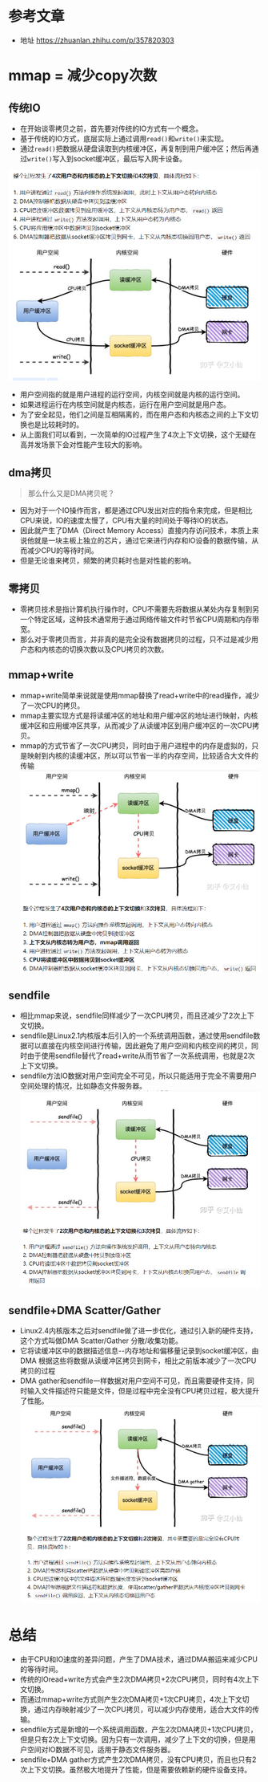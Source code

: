 # 参考文章
- 地址 https://zhuanlan.zhihu.com/p/357820303
# mmap = 减少copy次数

## 传统IO
- 在开始谈零拷贝之前，首先要对传统的IO方式有一个概念。
- 基于传统的IO方式，底层实际上通过调用`read()`和`write()`来实现。
- 通过`read()`把数据从硬盘读取到内核缓冲区，再复制到用户缓冲区；然后再通过`write()`写入到socket缓冲区，最后写入网卡设备。

![image](./pic/mmap_01.png)
- 用户空间指的就是用户进程的运行空间，内核空间就是内核的运行空间。
- 如果进程运行在内核空间就是内核态，运行在用户空间就是用户态。
- 为了安全起见，他们之间是互相隔离的，而在用户态和内核态之间的上下文切换也是比较耗时的。
- 从上面我们可以看到，一次简单的IO过程产生了4次上下文切换，这个无疑在高并发场景下会对性能产生较大的影响。

## dma拷贝
> 那么什么又是DMA拷贝呢？

- 因为对于一个IO操作而言，都是通过CPU发出对应的指令来完成，但是相比CPU来说，IO的速度太慢了，CPU有大量的时间处于等待IO的状态。
- 因此就产生了DMA（Direct Memory Access）直接内存访问技术，本质上来说他就是一块主板上独立的芯片，通过它来进行内存和IO设备的数据传输，从而减少CPU的等待时间。
- 但是无论谁来拷贝，频繁的拷贝耗时也是对性能的影响。

## 零拷贝
- 零拷贝技术是指计算机执行操作时，CPU不需要先将数据从某处内存复制到另一个特定区域，这种技术通常用于通过网络传输文件时节省CPU周期和内存带宽。
- 那么对于零拷贝而言，并非真的是完全没有数据拷贝的过程，只不过是减少用户态和内核态的切换次数以及CPU拷贝的次数。

## mmap+write
- mmap+write简单来说就是使用mmap替换了read+write中的read操作，减少了一次CPU的拷贝。
- mmap主要实现方式是将读缓冲区的地址和用户缓冲区的地址进行映射，内核缓冲区和应用缓冲区共享，从而减少了从读缓冲区到用户缓冲区的一次CPU拷贝。
- mmap的方式节省了一次CPU拷贝，同时由于用户进程中的内存是虚拟的，只是映射到内核的读缓冲区，所以可以节省一半的内存空间，比较适合大文件的传输
![image](./pic/mmap_02.png)

## sendfile
- 相比mmap来说，sendfile同样减少了一次CPU拷贝，而且还减少了2次上下文切换。
- sendfile是Linux2.1内核版本后引入的一个系统调用函数，通过使用sendfile数据可以直接在内核空间进行传输，因此避免了用户空间和内核空间的拷贝，同时由于使用sendfile替代了read+write从而节省了一次系统调用，也就是2次上下文切换。
- sendfile方法IO数据对用户空间完全不可见，所以只能适用于完全不需要用户空间处理的情况，比如静态文件服务器。
![image](./pic/mmap_03.png)

## sendfile+DMA Scatter/Gather
- Linux2.4内核版本之后对sendfile做了进一步优化，通过引入新的硬件支持，这个方式叫做DMA Scatter/Gather 分散/收集功能。
- 它将读缓冲区中的数据描述信息--内存地址和偏移量记录到socket缓冲区，由 DMA 根据这些将数据从读缓冲区拷贝到网卡，相比之前版本减少了一次CPU拷贝的过程
- DMA gather和sendfile一样数据对用户空间不可见，而且需要硬件支持，同时输入文件描述符只能是文件，但是过程中完全没有CPU拷贝过程，极大提升了性能。
![image](./pic/mmap_04.png)


# 总结
- 由于CPU和IO速度的差异问题，产生了DMA技术，通过DMA搬运来减少CPU的等待时间。
- 传统的IOread+write方式会产生2次DMA拷贝+2次CPU拷贝，同时有4次上下文切换。
- 而通过mmap+write方式则产生2次DMA拷贝+1次CPU拷贝，4次上下文切换，通过内存映射减少了一次CPU拷贝，可以减少内存使用，适合大文件的传输。
- sendfile方式是新增的一个系统调用函数，产生2次DMA拷贝+1次CPU拷贝，但是只有2次上下文切换。因为只有一次调用，减少了上下文的切换，但是用户空间对IO数据不可见，适用于静态文件服务器。
- sendfile+DMA gather方式产生2次DMA拷贝，没有CPU拷贝，而且也只有2次上下文切换。虽然极大地提升了性能，但是需要依赖新的硬件设备支持。

